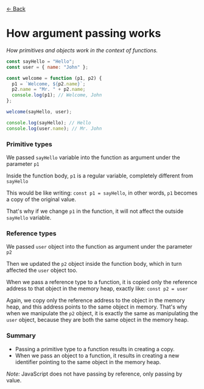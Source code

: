 [&larr; Back](./README.md)

# How argument passing works

_How primitives and objects work in the context of functions._

```js
const sayHello = "Hello";
const user = { name: "John" };

const welcome = function (p1, p2) {
  p1 = `Welcome, ${p2.name}`;
  p2.name = "Mr. " + p2.name;
  console.log(p1); // Welcome, John
};

welcome(sayHello, user);

console.log(sayHello); // Hello
console.log(user.name); // Mr. John
```

### Primitive types

We passed `sayHello` variable into the function as argument under the parameter `p1`

Inside the function body, `p1` is a regular variable, completely different from `sayHello`

This would be like writing: `const p1 = sayHello`, in other words, `p1` becomes a copy of the original value.

That's why if we change `p1` in the function, it will not affect the outside `sayHello` variable.

### Reference types

We passed `user` object into the function as argument under the parameter `p2`

Then we updated the `p2` object inside the function body, which in turn affected the `user` object too.

When we pass a reference type to a function, it is copied only the reference address to that object in the memory heap, exactly like: `const p2 = user`

Again, we copy only the reference address to the object in the memory heap, and this address points to the same object in memory. That's why when we manipulate the `p2` object, it is exactly the same as manipulating the `user` object, because they are both the same object in the memory heap.

### Summary

- Passing a primitive type to a function results in creating a copy.
- When we pass an object to a function, it results in creating a new identifier pointing to the same object in the memory heap.

_Note:_ JavaScript does not have passing by reference, only passing by value.

<br>
